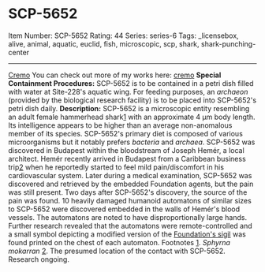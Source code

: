 # SCP-5652
Item Number: SCP-5652
Rating: 44
Series: series-6
Tags: _licensebox, alive, animal, aquatic, euclid, fish, microscopic, scp, shark, shark-punching-center

---

[Cremo](javascript:;)
You can check out more of my works here:
[cremo](/cremo)
**Special Containment Procedures:** SCP-5652 is to be contained in a petri dish filled with water at Site-228's aquatic wing. For feeding purposes, an _archaeon_ (provided by the biological research facility) is to be placed into SCP-5652's petri dish daily.
**Description:** SCP-5652 is a microscopic entity resembling an adult female hammerhead shark[1](javascript:;) with an approximate 4 μm body length. Its intelligence appears to be higher than an average non-anomalous member of its species. SCP-5652's primary diet is composed of various microorganisms but it notably prefers _bacteria_ and _archaea_.
SCP-5652 was discovered in Budapest within the bloodstream of Joseph Hemér, a local architect. Hemér recently arrived in Budapest from a Caribbean business trip[2](javascript:;) when he reportedly started to feel mild pain/discomfort in his cardiovascular system. Later during a medical examination, SCP-5652 was discovered and retrieved by the embedded Foundation agents, but the pain was still present.
Two days after SCP-5652's discovery, the source of the pain was found. 10 heavily damaged humanoid automatons of similar sizes to SCP-5652 were discovered embedded in the walls of Hemér's blood vessels. The automatons are noted to have disproportionally large hands.
Further research revealed that the automatons were remote-controlled and a small symbol depicting a modified version of the [Foundation's sigil](https://scp-wiki.wikidot.com/spc-hub) was found printed on the chest of each automaton.
Footnotes
[1](javascript:;). _Sphyrna mokarran_
[2](javascript:;). The presumed location of the contact with SCP-5652. Research ongoing.